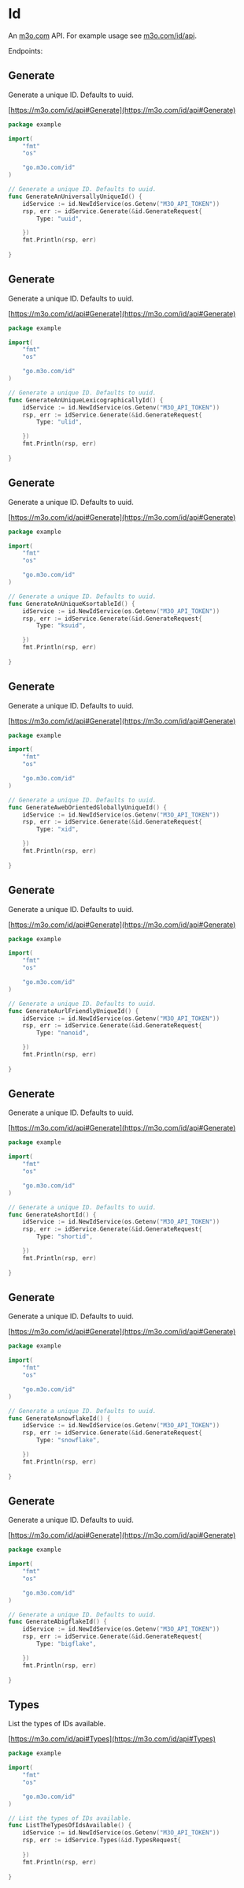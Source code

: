 # Id

An [m3o.com](https://m3o.com) API. For example usage see [m3o.com/id/api](https://m3o.com/id/api).

Endpoints:

## Generate

Generate a unique ID. Defaults to uuid.


[https://m3o.com/id/api#Generate](https://m3o.com/id/api#Generate)

```go
package example

import(
	"fmt"
	"os"

	"go.m3o.com/id"
)

// Generate a unique ID. Defaults to uuid.
func GenerateAnUniversallyUniqueId() {
	idService := id.NewIdService(os.Getenv("M3O_API_TOKEN"))
	rsp, err := idService.Generate(&id.GenerateRequest{
		Type: "uuid",

	})
	fmt.Println(rsp, err)
	
}
```
## Generate

Generate a unique ID. Defaults to uuid.


[https://m3o.com/id/api#Generate](https://m3o.com/id/api#Generate)

```go
package example

import(
	"fmt"
	"os"

	"go.m3o.com/id"
)

// Generate a unique ID. Defaults to uuid.
func GenerateAnUniqueLexicographicallyId() {
	idService := id.NewIdService(os.Getenv("M3O_API_TOKEN"))
	rsp, err := idService.Generate(&id.GenerateRequest{
		Type: "ulid",

	})
	fmt.Println(rsp, err)
	
}
```
## Generate

Generate a unique ID. Defaults to uuid.


[https://m3o.com/id/api#Generate](https://m3o.com/id/api#Generate)

```go
package example

import(
	"fmt"
	"os"

	"go.m3o.com/id"
)

// Generate a unique ID. Defaults to uuid.
func GenerateAnUniqueKsortableId() {
	idService := id.NewIdService(os.Getenv("M3O_API_TOKEN"))
	rsp, err := idService.Generate(&id.GenerateRequest{
		Type: "ksuid",

	})
	fmt.Println(rsp, err)
	
}
```
## Generate

Generate a unique ID. Defaults to uuid.


[https://m3o.com/id/api#Generate](https://m3o.com/id/api#Generate)

```go
package example

import(
	"fmt"
	"os"

	"go.m3o.com/id"
)

// Generate a unique ID. Defaults to uuid.
func GenerateAwebOrientedGloballyUniqueId() {
	idService := id.NewIdService(os.Getenv("M3O_API_TOKEN"))
	rsp, err := idService.Generate(&id.GenerateRequest{
		Type: "xid",

	})
	fmt.Println(rsp, err)
	
}
```
## Generate

Generate a unique ID. Defaults to uuid.


[https://m3o.com/id/api#Generate](https://m3o.com/id/api#Generate)

```go
package example

import(
	"fmt"
	"os"

	"go.m3o.com/id"
)

// Generate a unique ID. Defaults to uuid.
func GenerateAurlFriendlyUniqueId() {
	idService := id.NewIdService(os.Getenv("M3O_API_TOKEN"))
	rsp, err := idService.Generate(&id.GenerateRequest{
		Type: "nanoid",

	})
	fmt.Println(rsp, err)
	
}
```
## Generate

Generate a unique ID. Defaults to uuid.


[https://m3o.com/id/api#Generate](https://m3o.com/id/api#Generate)

```go
package example

import(
	"fmt"
	"os"

	"go.m3o.com/id"
)

// Generate a unique ID. Defaults to uuid.
func GenerateAshortId() {
	idService := id.NewIdService(os.Getenv("M3O_API_TOKEN"))
	rsp, err := idService.Generate(&id.GenerateRequest{
		Type: "shortid",

	})
	fmt.Println(rsp, err)
	
}
```
## Generate

Generate a unique ID. Defaults to uuid.


[https://m3o.com/id/api#Generate](https://m3o.com/id/api#Generate)

```go
package example

import(
	"fmt"
	"os"

	"go.m3o.com/id"
)

// Generate a unique ID. Defaults to uuid.
func GenerateAsnowflakeId() {
	idService := id.NewIdService(os.Getenv("M3O_API_TOKEN"))
	rsp, err := idService.Generate(&id.GenerateRequest{
		Type: "snowflake",

	})
	fmt.Println(rsp, err)
	
}
```
## Generate

Generate a unique ID. Defaults to uuid.


[https://m3o.com/id/api#Generate](https://m3o.com/id/api#Generate)

```go
package example

import(
	"fmt"
	"os"

	"go.m3o.com/id"
)

// Generate a unique ID. Defaults to uuid.
func GenerateAbigflakeId() {
	idService := id.NewIdService(os.Getenv("M3O_API_TOKEN"))
	rsp, err := idService.Generate(&id.GenerateRequest{
		Type: "bigflake",

	})
	fmt.Println(rsp, err)
	
}
```
## Types

List the types of IDs available.


[https://m3o.com/id/api#Types](https://m3o.com/id/api#Types)

```go
package example

import(
	"fmt"
	"os"

	"go.m3o.com/id"
)

// List the types of IDs available.
func ListTheTypesOfIdsAvailable() {
	idService := id.NewIdService(os.Getenv("M3O_API_TOKEN"))
	rsp, err := idService.Types(&id.TypesRequest{
		
	})
	fmt.Println(rsp, err)
	
}
```
